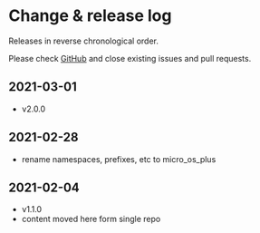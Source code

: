 # Change & release log

Releases in reverse chronological order.

Please check
[GitHub](https://github.com/micro-os-plus/architecture-cortexm-xpack/issues/)
and close existing issues and pull requests.

## 2021-03-01

- v2.0.0

## 2021-02-28

- rename namespaces, prefixes, etc to micro_os_plus

## 2021-02-04

- v1.1.0
- content moved here form single repo
